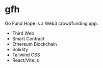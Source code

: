 # gfh
Go Fund Hope is a Web3 crowdfunding app. 

- Third Web
- Smart Contract
- Ethereum Blockchain
- Solidity 
- Tailwind CSS
- React/Vite.js

